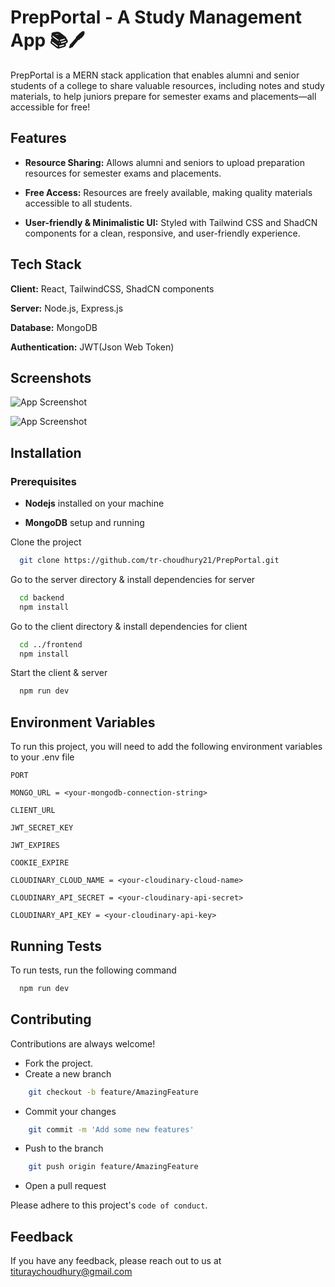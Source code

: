 
# PrepPortal - A Study Management App 📚🖊️

PrepPortal is a MERN stack application that enables alumni and senior students of a college to share valuable resources, including notes and study materials, to help juniors prepare for semester exams and placements—all accessible for free!

## Features

- **Resource Sharing:** Allows alumni and seniors to upload preparation resources for semester exams and placements.

- **Free Access:** Resources are freely available, making quality materials accessible to all students.

- **User-friendly & Minimalistic UI:** Styled with Tailwind CSS and ShadCN components for a clean, responsive, and user-friendly experience.


## Tech Stack

**Client:** React, TailwindCSS, ShadCN components

**Server:** Node.js, Express.js 

**Database:** MongoDB

**Authentication:** JWT(Json Web Token)


## Screenshots

![App Screenshot](https://via.placeholder.com/468x300?text=App+Screenshot+Here)

![App Screenshot]([https://via.placeholder.com/468x300?text=App+Screenshot+Here](https://github.com/tr-choudhury21/PrepPortal/blob/d3c2183e104c802e0f870abaace799a71f844019/Screenshot%202024-11-08%20215550.png))


## Installation

### Prerequisites

- **Nodejs** installed on your machine

- **MongoDB** setup and running

Clone the project

```bash
  git clone https://github.com/tr-choudhury21/PrepPortal.git
```
Go to the server directory & install dependencies for server

```bash
  cd backend
  npm install
```

Go to the client directory & install dependencies for client

```bash
  cd ../frontend
  npm install
```

Start the client & server

```bash
  npm run dev
```


## Environment Variables

To run this project, you will need to add the following environment variables to your .env file

`PORT`

`MONGO_URL = <your-mongodb-connection-string>`

`CLIENT_URL`

`JWT_SECRET_KEY`

`JWT_EXPIRES`

`COOKIE_EXPIRE`

`CLOUDINARY_CLOUD_NAME = <your-cloudinary-cloud-name>`

`CLOUDINARY_API_SECRET = <your-cloudinary-api-secret>`

`CLOUDINARY_API_KEY = <your-cloudinary-api-key>`






## Running Tests

To run tests, run the following command

```bash
  npm run dev
```


## Contributing

Contributions are always welcome!

- Fork the project.
- Create a new branch
```bash
    git checkout -b feature/AmazingFeature
```
- Commit your changes
```bash
    git commit -m 'Add some new features'
```
- Push to the branch
```bash
    git push origin feature/AmazingFeature
```
- Open a pull request


Please adhere to this project's `code of conduct`.


## Feedback

If you have any feedback, please reach out to us at tituraychoudhury@gmail.com

